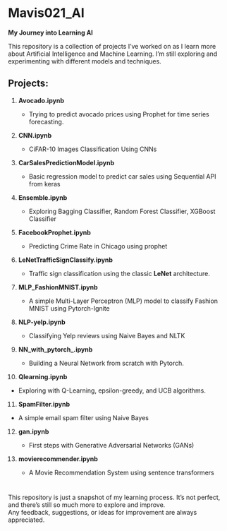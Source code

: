 # Mavis021_AI

**My Journey into Learning AI**

This repository is a collection of projects I’ve worked on as I learn more about Artificial Intelligence and Machine Learning. I’m still exploring and experimenting with different models and techniques.

## Projects:

1. **Avocado.ipynb**
   - Trying to predict avocado prices using Prophet for time series forecasting.

2. **CNN.ipynb**
   - CiFAR-10 Images Classification Using CNNs

3. **CarSalesPredictionModel.ipynb**
   - Basic regression model to predict car sales using Sequential API from keras

4. **Ensemble.ipynb**
   - Exploring Bagging Classifier, Random Forest Classifier, XGBoost Classifier

5. **FacebookProphet.ipynb**
   - Predicting Crime Rate in Chicago using prophet

6. **LeNetTrafficSignClassify.ipynb**
   - Traffic sign classification using the classic **LeNet** architecture.

7. **MLP_FashionMNIST.ipynb**
   - A simple Multi-Layer Perceptron (MLP) model to classify Fashion MNIST using Pytorch-Ignite

8. **NLP-yelp.ipynb**
   - Classifying Yelp reviews using Naive Bayes and NLTK

9. **NN_with_pytorch_.ipynb**
   - Building a Neural Network from scratch with Pytorch.

10. **Qlearning.ipynb**
   - Exploring with Q-Learning, epsilon-greedy, and UCB algorithms.

11. **SpamFilter.ipynb**
   - A simple email spam filter using Naive Bayes

12. **gan.ipynb**
    - First steps with Generative Adversarial Networks (GANs)

15. **movierecommender.ipynb**
    - A Movie Recommendation System using sentence transformers

# 
This repository is just a snapshot of my learning process. It’s not perfect, and there’s still so much more to explore and improve.  
Any feedback, suggestions, or ideas for improvement are always appreciated.
